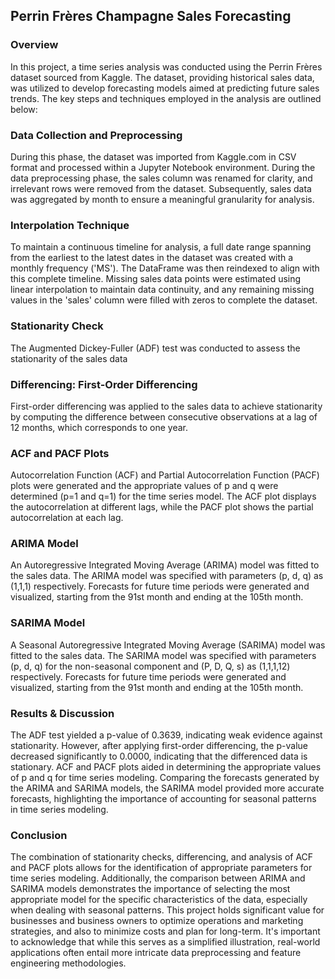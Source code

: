 ## Perrin Frères Champagne Sales Forecasting

### Overview
In this project, a time series analysis was conducted using the Perrin Frères dataset sourced from Kaggle. The dataset, providing historical sales data, was utilized to develop forecasting models aimed at predicting future sales trends. The key steps and techniques employed in the analysis are outlined below: 


### Data Collection and Preprocessing
During this phase, the dataset was imported from Kaggle.com in CSV format and processed within a Jupyter Notebook environment. During the data preprocessing phase, the sales column was renamed for clarity, and irrelevant rows were removed from the dataset. Subsequently, sales data was aggregated by month to ensure a meaningful granularity for analysis.

### Interpolation Technique
To maintain a continuous timeline for analysis, a full date range spanning from the earliest to the latest dates in the dataset was created with a monthly frequency ('MS'). The DataFrame was then reindexed to align with this complete timeline. Missing sales data points were estimated using linear interpolation to maintain data continuity, and any remaining missing values in the 'sales' column were filled with zeros to complete the dataset.

### Stationarity Check
The Augmented Dickey-Fuller (ADF) test was conducted to assess the stationarity of the sales data

### Differencing: First-Order Differencing
First-order differencing was applied to the sales data to achieve stationarity by computing the difference between consecutive observations at a lag of 12 months, which corresponds to one year. 

### ACF and PACF Plots
Autocorrelation Function (ACF) and Partial Autocorrelation Function (PACF) plots were generated and the appropriate values of p and q were determined (p=1 and q=1) for the time series model.
The ACF plot displays the autocorrelation at different lags, while the PACF plot shows the partial autocorrelation at each lag.


### ARIMA Model
An Autoregressive Integrated Moving Average (ARIMA) model was fitted to the sales data. The ARIMA model was specified with parameters (p, d, q) as (1,1,1) respectively. Forecasts for future time periods were generated and visualized, starting from the 91st month and ending at the 105th month.

### SARIMA Model
A Seasonal Autoregressive Integrated Moving Average (SARIMA) model was fitted to the sales data. The SARIMA model was specified with parameters (p, d, q) for the non-seasonal component and (P, D, Q, s) as (1,1,1,12) respectively. Forecasts for future time periods were generated and visualized, starting from the 91st month and ending at the 105th month.

### Results & Discussion
The ADF test yielded a p-value of 0.3639, indicating weak evidence against stationarity. However, after applying first-order differencing, the p-value decreased significantly to 0.0000, indicating that the differenced data is stationary. ACF and PACF plots aided in determining the appropriate values of p and q for time series modeling. Comparing the forecasts generated by the ARIMA and SARIMA models, the SARIMA model provided more accurate forecasts, highlighting the importance of accounting for seasonal patterns in time series modeling.

### Conclusion
The combination of stationarity checks, differencing, and analysis of ACF and PACF plots allows for the identification of appropriate parameters for time series modeling. Additionally, the comparison between ARIMA and SARIMA models demonstrates the importance of selecting the most appropriate model for the specific characteristics of the data, especially when dealing with seasonal patterns. 
This project holds significant value for businesses and business owners to optimize operations and marketing strategies, and also to minimize costs and plan for long-term. 
It's important to acknowledge that while this serves as a simplified illustration, real-world applications often entail more intricate data preprocessing and feature engineering methodologies.
